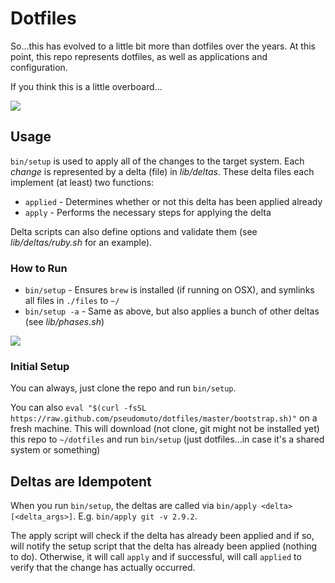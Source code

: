 # Dotfiles

So...this has evolved to a little bit more than dotfiles over the years. At this point, this repo represents dotfiles,
as well as applications and configuration.

If you think this is a little overboard...

![](your_opinion_man.gif)

## Usage

`bin/setup` is used to apply all of the changes to the target system. Each _change_ is represented by a delta (file) in 
_lib/deltas_. These delta files each implement (at least) two functions:

* `applied` - Determines whether or not this delta has been applied already
* `apply` - Performs the necessary steps for applying the delta

Delta scripts can also define options and validate them (see _lib/deltas/ruby.sh_ for an example).

### How to Run

* `bin/setup` - Ensures `brew` is installed (if running on OSX), and symlinks all files in `./files` to `~/`
* `bin/setup -a` - Same as above, but also applies a bunch of other deltas (see _lib/phases.sh_)

![](https://cloud.githubusercontent.com/assets/4748863/17540335/4a508d5e-5e83-11e6-9838-c350e817ba3a.png)

### Initial Setup

You can always, just clone the repo and run `bin/setup`.

You can also `eval "$(curl -fsSL https://raw.github.com/pseudomuto/dotfiles/master/bootstrap.sh)"` on a fresh machine.
This will download (not clone, git might not be installed yet) this repo to `~/dotfiles` and run `bin/setup` (just
dotfiles...in case it's a shared system or something)

## Deltas are Idempotent

When you run `bin/setup`, the deltas are called via `bin/apply <delta> [<delta_args>]`. E.g. `bin/apply git -v 2.9.2`. 

The apply script will check if the delta has already been applied and if so, will notify the setup script that the delta
has already been applied (nothing to do). Otherwise, it will call `apply` and if successful, will call `applied` to
verify that the change has actually occurred.


